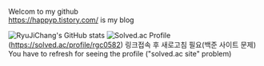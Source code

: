 Welcom to my github
<br>
https://happyp.tistory.com/ is my blog

![RyuJiChang's GitHub stats](https://github-readme-stats.vercel.app/api?username=RyuJiChang&show_icons=true&theme=dracula)
![Solved.ac Profile](http://mazassumnida.wtf/api/generate_badge?boj=rgc0582)
<br>
(https://solved.ac/profile/rgc0582) 링크접속 후 새로고침 필요(백준 사이트 문제)
<br>
You have to refresh for seeing the profile ("solved.ac site" problem)

<!---
RyuJiChang/RyuJiChang is a ✨ special ✨ repository because its `README.md` (this file) appears on your GitHub profile.
You can click the Preview link to take a look at your changes.
--->
